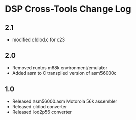 # DSP Cross-Tools Change Log #

## 2.1
- modified cldlod.c for c23

## 2.0
- Removed runtos m68k environment/emulator
- Added asm to C transpiled version of asm56000c

## 1.0
- Released asm56000.asm Motorola 56k assembler
- Released cldlod converter
- Released lod2p56 converter
